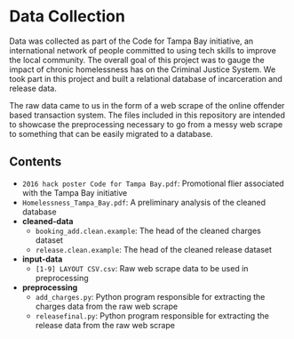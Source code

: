 # Data Collection
Data was collected as part of the Code for Tampa Bay initiative, an international network of people committed to using tech skills to improve the local community. The overall goal of this project was to gauge the impact of chronic homelessness has on the Criminal Justice System. We took part in this project and built a relational database of incarceration and release data.

The raw data came to us in the form of a web scrape of the online offender based transaction system. The files included in this repository are intended to showcase the preprocessing necessary to go from a messy web scrape to something that can be easily migrated to a database.


## Contents

- `2016 hack poster Code for Tampa Bay.pdf`: Promotional flier associated with the Tampa Bay initiative
- `Homelessness_Tampa_Bay.pdf`: A preliminary analysis of the cleaned database
- **cleaned-data**
	* `booking_add.clean.example`: The head of the cleaned charges dataset
	* `release.clean.example`: The head of the cleaned release dataset
- **input-data**
	* `[1-9] LAYOUT CSV.csv`: Raw web scrape data to be used in preprocessing
- **preprocessing**
	* `add_charges.py`: Python program responsible for extracting the charges data from the raw web scrape
	* `releasefinal.py`: Python program responsible for extracting the release data from the raw web scrape
	



